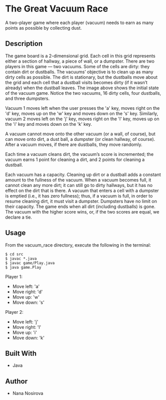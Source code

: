 # The Great Vacuum Race
A two-player game where each player (vacuum) needs to earn as many points as possible by collecting dust.

## Description

The game board is a 2-dimensional grid. Each cell in this grid represents either
 a section of hallway, a piece of wall, or a dumpster. There are two players in 
 this game — two vacuums. Some of the cells are dirty: they contain dirt or dustballs.
  The vacuums’ objective is to clean up as many dirty cells as possible. The dirt
   is stationary, but the dustballs move about the grid and each cell that a dustball
    visits becomes dirty (if it wasn’t already) when the dustball leaves. The image
     above shows the initial state of the vacuum game. Notice the two vacuums,
 16 dirty cells, four dustballs, and three dumpsters.

Vacuum 1 moves left when the user presses the 'a' key, moves right on the 'd' key,
 moves up on the 'w' key and moves down on the 's' key. Similarly, vacuum 2 moves
  left on the 'j' key, moves right on the 'l' key, moves up on the 'i' key and 
  moves down on the 'k' key.

A vacuum cannot move onto the other vacuum (or a wall, of course), but can move 
onto dirt, a dust ball, a dumpster (or clean hallway, of course). After a vacuum
 moves, if there are dustballs, they move randomly.

Each time a vacuum cleans dirt, the vacuum’s score is incremented; the vacuum 
earns 1 point for cleaning a dirt, and 2 points for cleaning a dustball.

Each vacuum has a capacity. Cleaning up dirt or a dustball adds a constant amount
 to the fullness of the vacuum. When a vacuum becomes full, it cannot clean any 
 more dirt; it can still go to dirty hallways, but it has no effect on the dirt 
 that is there. A vacuum that enters a cell with a dumpster is emptied (i.e., it
  has zero fullness); thus, if a vacuum is full, in order to resume cleaning dirt,
   it must visit a dumpster. Dumpsters have no limit on their capacity.
The game ends when all dirt (including dustballs) is gone. The vacuum with the 
higher score wins, or, if the two scores are equal, we declare a tie.

## Usage
From the vacuum_race directory, execute the following in the terminal:
```
$ cd src
$ javac *.java
$ javac game/Play.java
$ java game.Play

```
Player 1:
* Move left: 'a'
* Move right: 'd'
* Move up: 'w'
* Move down: 's'

Player 2:
* Move left: 'j'
* Move right: 'l'
* Move up: 'i'
* Move down: 'k'

## Built With
* Java

## Author
* Nana Nosirova
